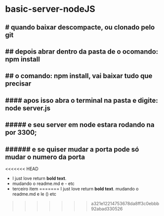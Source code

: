 # basic-server-nodeJS

## # quando baixar descompacte, ou clonado pelo git
## ## depois abrar dentro da pasta de o ocomando: npm install
## ## o comando: npm install, vai baixar tudo que precisar
## #### apos isso abra o terminal na pasta e digite: node server.js
## ##### e seu server em node estara rodando na por 3300;
## ###### e se quiser mudar a porta pode só mudar o numero da porta 

<<<<<<< HEAD
- I just love return **bold text**.
- mudando o readme.md e - etc
- terceiro item
=======
I just love return **bold text**.
mudando o readme.md e le (\) etc
>>>>>>> a321e12214753678da8ff3c0ebbb92abad330526
